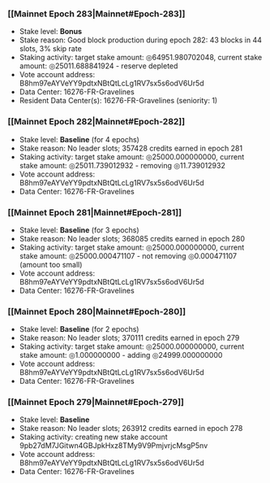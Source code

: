 ### [[Mainnet Epoch 283|Mainnet#Epoch-283]]
* Stake level: **Bonus**
* Stake reason: Good block production during epoch 282: 43 blocks in 44 slots, 3% skip rate
* Staking activity: target stake amount: ◎64951.980702048, current stake amount: ◎25011.688841924 - reserve depleted
* Vote account address: B8hm97eAYVeYY9pdtxNBtQtLcLg1RV7sx5s6odV6Ur5d
* Data Center: 16276-FR-Gravelines
* Resident Data Center(s): 16276-FR-Gravelines (seniority: 1)
### [[Mainnet Epoch 282|Mainnet#Epoch-282]]
* Stake level: **Baseline** (for 4 epochs)
* Stake reason: No leader slots; 357428 credits earned in epoch 281
* Staking activity: target stake amount: ◎25000.000000000, current stake amount: ◎25011.739012932 - removing ◎11.739012932
* Vote account address: B8hm97eAYVeYY9pdtxNBtQtLcLg1RV7sx5s6odV6Ur5d
* Data Center: 16276-FR-Gravelines
### [[Mainnet Epoch 281|Mainnet#Epoch-281]]
* Stake level: **Baseline** (for 3 epochs)
* Stake reason: No leader slots; 368085 credits earned in epoch 280
* Staking activity: target stake amount: ◎25000.000000000, current stake amount: ◎25000.000471107 - not removing ◎0.000471107 (amount too small)
* Vote account address: B8hm97eAYVeYY9pdtxNBtQtLcLg1RV7sx5s6odV6Ur5d
* Data Center: 16276-FR-Gravelines
### [[Mainnet Epoch 280|Mainnet#Epoch-280]]
* Stake level: **Baseline** (for 2 epochs)
* Stake reason: No leader slots; 370111 credits earned in epoch 279
* Staking activity: target stake amount: ◎25000.000000000, current stake amount: ◎1.000000000 - adding ◎24999.000000000
* Vote account address: B8hm97eAYVeYY9pdtxNBtQtLcLg1RV7sx5s6odV6Ur5d
* Data Center: 16276-FR-Gravelines
### [[Mainnet Epoch 279|Mainnet#Epoch-279]]
* Stake level: **Baseline**
* Stake reason: No leader slots; 263912 credits earned in epoch 278
* Staking activity: creating new stake account 9pb27dM7JGitwn4GBJpkHxz8TMy9V9PmjvrjcMsgP5nv
* Vote account address: B8hm97eAYVeYY9pdtxNBtQtLcLg1RV7sx5s6odV6Ur5d
* Data Center: 16276-FR-Gravelines
